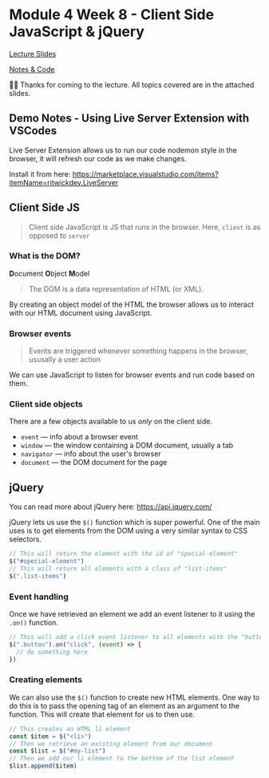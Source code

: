 # Module 4 Week 8 - Client Side JavaScript & jQuery


[Lecture Slides]()

[Notes & Code](https://github.com/letsandeepio/LHL_flex_oct-18-21/tree/main/w8-client-side-javascript-jquery)


👋🏻 Thanks for coming to the lecture. All topics covered are in the attached slides.


## Demo Notes - Using Live Server Extension with VSCodes

Live Server Extension allows us to run our code nodemon style in the browser, it will refresh our code as we make changes.

Install it from here: https://marketplace.visualstudio.com/items?itemName=ritwickdey.LiveServer

## Client Side JS
> Client side JavaScript is JS that runs in the browser. Here, `client` is as opposed to `server`

### What is the DOM?
**D**ocument **O**bject **M**odel

> The DOM is a data representation of HTML (or XML).

By creating an object model of the HTML the browser allows us to interact with our HTML document using JavaScript.

### Browser events
> Events are triggered whenever something happens in the browser, ususally a user action

We can use JavaScript to listen for browser events and run code based on them.

### Client side objects
There are a few objects available to us *only* on the client side.

* `event` — info about a browser event
* `window` — the window containing a DOM document, usually a tab
* `navigator` — info about the user's browser
* `document` — the DOM document for the page

## jQuery
You can read more about jQuery here: https://api.jquery.com/

jQuery lets us use the `$()` function which is super powerful. One of the main uses is to get elements from the DOM using a very similar syntax to CSS selectors.

```javascript
// This will return the element with the id of "special-element"
$("#special-element")
// This will return all elements with a class of "list-items"
$(".list-items")
```

### Event handling
Once we have retrieved an element we add an event listener to it using the `.on()` function.

```javascript
// This will add a click event listener to all elements with the "button" class
$(".button").on("click", (event) => {
  // do something here
})
```

### Creating elements
We can also use the `$()` function to create new HTML elements. One way to do this is to pass the opening tag of an element as an argument to the function. This will create that element for us to then use.

```javascript
// This creates an HTML li element
const $item = $("<li>")
// Then we retrieve an existing element from our document
const $list = $("#my-list")
// Then we add our li element to the bottom of the list element
$list.append($item)
```